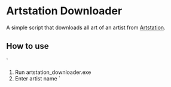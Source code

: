 # Artstation Downloader

A simple script that downloads all art of an artist from [Artstation](https://www.artstation.com/).

## How to use
`
1. Run artstation_downloader.exe
2. Enter artist name
`